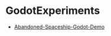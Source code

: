 # GodotExperiments
- [Abandoned-Spaceship-Godot-Demo](https://github.com/perfoon/Abandoned-Spaceship-Godot-Demo/tree/5ddf086848abdcb67414406d148dc81a8b06b15b)
